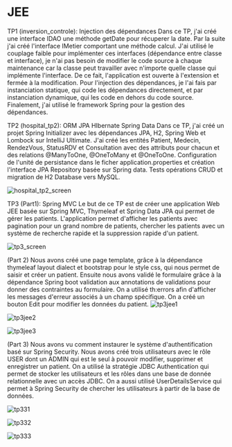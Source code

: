 # JEE
TP1 (inversion_controle): Injection des dépendances
Dans ce TP, j'ai créé une interface IDAO une méthode getDate pour récuperer la date. Par la suite j'ai créé l'interface IMetier comportant une méthode calcul. J'ai utilisé le couplage faible pour implémenter ces interfaces (dépendance entre classe et interface), je n'ai pas besoin de modifier le code source à chaque maintenance car la classe peut travailler avec n'importe quelle classe qui implémente l'interface. De ce fait, l'application est ouverte à l'extension et fermée à la modification. Pour l'injection des dépendances, je l'ai fais par instanciation statique, qui code les dépendances directement, et par instanciation dynamique, qui les code en dehors du code source. Finalement, j'ai utilisé le framework Spring pour la gestion des dépendances.

TP2 (hospital_tp2): ORM JPA HIbernate Spring Data
Dans ce TP, j'ai créé un projet Spring Initializer avec les dépendances JPA, H2, Spring Web et Lombock sur IntelliJ Ultimate. J'ai créé les entités Patient, Medecin, RendezVous, StatusRDV et Consultation avec des attributs pour chacun et des relations @ManyToOne, @OneToMany et @OneToOne. Configuration de l'unité de persistance dans le ficher application.properties et création l'interface JPA Repository basée sur Spring data.
Tests opérations CRUD et migration de H2 Database vers MySQL.

![hospital_tp2_screen](https://github.com/Amyine42/JEE/assets/132317090/1e8023c6-5b0c-4dd9-9d20-655268956ff5)

TP3 (Part1): Spring MVC
Le but de ce TP est de créer une application Web JEE basée sur Spring MVC, Thymeleaf et Spring Data JPA qui permet de gérer les patients. L'application permet d'afficher les patients avec pagination pour un grand nombre de patients, chercher les patients avec un système de recherche rapide et la suppression rapide d'un patient.

![tp3_screen](https://github.com/Amyine42/JEE/assets/132317090/70dd74a8-83ce-42b6-988b-199ea98743ed)

(Part 2)
Nous avons créé une page template, grâce à la dépendance thymeleaf layout dialect et bootstrap pour le style css, qui nous permet de saisir et créer un patient. Ensuite nous avons validé le formulaire grâce à la dépendance Spring boot validation aux annotations de validations pour donner des contraintes au formulaire. On a utilisé th:errors afin d'afficher les messages d'erreur associés à un champ spécifique. On a créé un bouton Edit pour modifier les données du patient.
![tp3jee1](https://github.com/Amyine42/JEE/assets/132317090/df47bdf7-835e-44b4-8964-c89038f049b4)

![tp3jee2](https://github.com/Amyine42/JEE/assets/132317090/dbb9b6ba-fe6f-42a3-aa81-ae08890fdf16)

![tp3jee3](https://github.com/Amyine42/JEE/assets/132317090/44ada016-b7ff-4036-994e-50b2cf2b76f2)

(Part 3)
Nous avons vu comment instaurer le système d'authentification basé sur Spring Security. Nous avons créé trois utilisateurs avec le rôle USER dont un ADMIN qui est le seul à pouvoir modifier, supprimer et enregistrer un patient. On a utilisé la stratégie JDBC Authentication qui permet de stocker les utilisateurs et les rôles dans une base de donnée relationnelle avec un accès JDBC. On a aussi utilisé UserDetailsService qui permet à Spring Security de chercher les utilisateurs à partir de la base de données.

![tp331](https://github.com/Amyine42/JEE/assets/132317090/421198d1-f192-4458-934c-6368bf0966f8)

![tp332](https://github.com/Amyine42/JEE/assets/132317090/50a0c535-2a75-49f8-be7a-e85c1eefba09)

![tp333](https://github.com/Amyine42/JEE/assets/132317090/663f7893-6658-44a3-bc5a-64f0bcec9889)


